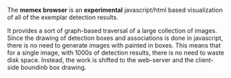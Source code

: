 The <b>memex browser</b> is an <b>experimental</b> javascript/html based visualization of
all of the exemplar detection results.

It provides a sort of graph-based traversal of a large collection of
images.  Since the drawing of detection boxes and associations is done
in javascript, there is no need to generate images with painted in
boxes.  This means that for a single image, with 1000s of detection
results, there is no need to waste disk space.  Instead, the work is
shifted to the web-server and the client-side boundinb box drawing.
